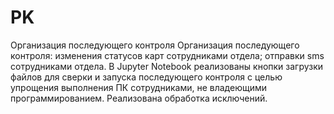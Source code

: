 # PK
Организация последующего контроля
Организация последующего контроля:
  изменения статусов карт сотрудниками отдела;
  отправки sms сотрудниками отдела.
  В Jupyter Notebook реализованы кнопки загрузки файлов для сверки и запуска последующего контроля с целью упрощения выполнения ПК сотрудниками, не владеющими программированием. Реализована обработка исключений.

